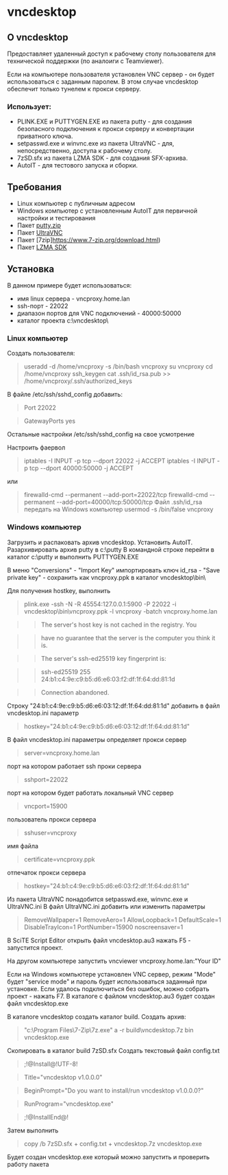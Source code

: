 # vncdesktop

## О vncdesktop
Предоставляет удаленный доступ к рабочему столу пользователя для технической поддержки (по аналоиги с Teamviewer).

Если на компьютере пользователя установлен VNC сервер - он будет использоваться с заданным паролем.
В этом случае vncdesktop обеспечит только тунелем к прокси серверу.

### Использует:
- PLINK.EXE и PUTTYGEN.EXE из пакета putty - для создания безопасного подключения к прокси серверу и конвертации приватного ключа.
- setpasswd.exe и winvnc.exe из пакета UltraVNC - для, непосредственно, доступа к рабочему столу.
- 7zSD.sfx из пакета LZMA SDK - для создания SFX-архива.
- AutoIT - для тестового запуска и сборки.

## Требования
- Linux компьютер с публичным адресом
- Windows компьютер с установленным AutoIT для первичной настройки и тестирования
- Пакет [putty.zip](https://the.earth.li/~sgtatham/putty/latest/w32/putty.zip)
- Пакет [UltraVNC](https://www.uvnc.com/downloads/ultravnc/129-download-ultravnc-1231.html)
- Пакет [7zip]https://www.7-zip.org/download.html)
- Пакет [LZMA SDK](https://www.7-zip.org/sdk.html)

## Установка
В данном примере будет использоваться:
- имя linux сервера - vncproxy.home.lan
- ssh-порт - 22022
- диапазон портов для VNC подключений - 40000:50000
- каталог проекта c:\vncdesktop\

### Linux компьютер
Создать пользователя:
> useradd -d /home/vncproxy -s /bin/bash vncproxy
> su vncproxy
> cd /home/vncproxy
> ssh_keygen
> cat .ssh/id_rsa.pub >> /home/vncproxy/.ssh/authorized_keys

В файле /etc/ssh/sshd_config добавить:
> Port 22022

> GatewayPorts yes

Остальные настройки /etc/ssh/sshd_config на свое усмотрение

Настроить фаервол
> iptables -I INPUT -p tcp --dport 22022 -j ACCEPT
> iptables -I INPUT -p tcp --dport 40000:50000 -j ACCEPT

или

> firewalld-cmd --permanent --add-port=22022/tcp
> firewalld-cmd --permanent --add-port=40000/tcp:50000/tcp
Файл .ssh/id_rsa передать на Windows компьютер
> usermod -s /bin/false vncproxy

### Windows компьютер
Загрузить и распаковать архив vncdesktop.
Установить AutoIT.
Разархивировать архив putty в c:\putty
В командной строке перейти в каталог c:\putty и выполнить PUTTYGEN.EXE

В меню "Conversions" - "Import Key" импортировать ключ id_rsa - "Save private key" - сохранить как vncproxy.ppk в каталог vncdesktop\bin\

Для получения hostkey, выполнить
> plink.exe -ssh -N -R 45554:127.0.0.1:5900 -P 22022 -i vncdesktop\bin\vncproxy.ppk -l vncproxy -batch vncproxy.home.lan

>> The server's host key is not cached in the registry. You

>> have no guarantee that the server is the computer you think it is.

>> The server's ssh-ed25519 key fingerprint is:

>> ssh-ed25519 255 24:b1:c4:9e:c9:b5:d6:e6:03:f2:df:1f:64:dd:81:1d

>> Connection abandoned.

Строку "24:b1:c4:9e:c9:b5:d6:e6:03:12:df:1f:64:dd:81:1d" добавить в файл vncdesktop.ini параметр
> hostkey="24:b1:c4:9e:c9:b5:d6:e6:03:12:df:1f:64:dd:81:1d"

В файл vncdesktop.ini параметры
определяет прокси сервер
> server=vncproxy.home.lan

порт на котором работает ssh проки сервера
> sshport=22022

порт на котором будет работать локальный VNC сервер
> vncport=15900

пользователь прокси сервера
> sshuser=vncproxy

имя файла
> certificate=vncproxy.ppk

отпечаток прокси сервера
> hostkey="24:b1:c4:9e:c9:b5:d6:e6:03:f2:df:1f:64:dd:81:1d"

Из пакета UltraVNC понадобится setpasswd.exe, winvnc.exe и UltraVNC.ini
В файл UltraVNC.ini добавить или изменить параметры
> RemoveWallpaper=1
> RemoveAero=1
> AllowLoopback=1
> DefaultScale=1
> DisableTrayIcon=1
> PortNumber=15900
> noscreensaver=1

В SciTE Script Editor открыть файл vncdesktop.au3 нажать F5 - запустится проект.

На другом компьютере запустить vncviewer vncproxy.home.lan:"Your ID"

Если на Windows компьютере установлен VNC сервер, режим "Mode" будет "service mode" и пароль будет использоваться заданный при установке.
Если удалось подключиться без ошибок, можно собрать проект - нажать F7. В каталоге с файлом vncdesktop.au3 будет создан файл vncdesktop.exe

В каталоге vncdesktop создать каталог build.
Создать архив:
> "c:\Program Files\7-Zip\7z.exe" a -r build\vncdesktop.7z bin vncdesktop.exe

Скопировать в каталог build 7zSD.sfx
Создать текстовый файл config.txt
> ;!@Install@!UTF-8!

> Title="vncdesktop v1.0.0.0"

> BeginPrompt="Do you want to install/run vncdesktop v1.0.0.0?"

> RunProgram="vncdesktop.exe"

> ;!@InstallEnd@!

Затем выполнить
> copy /b 7zSD.sfx + config.txt + vncdesktop.7z vncdesktop.exe

Будет создан vncdesktop.exe который можно запустить и проверить работу пакета
